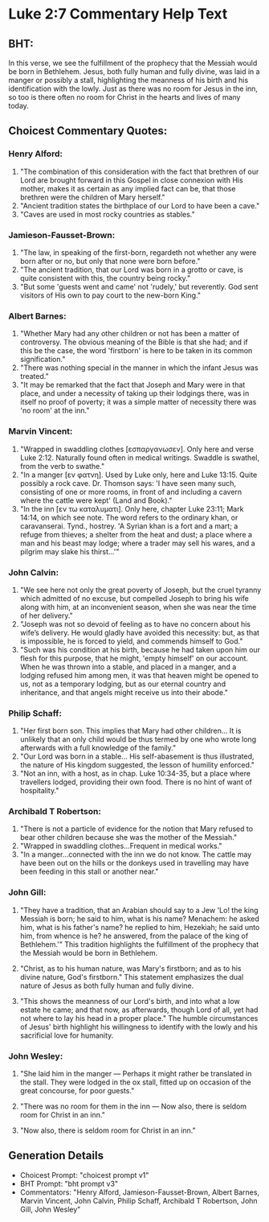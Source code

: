 # Luke 2:7 Commentary Help Text

## BHT:
In this verse, we see the fulfillment of the prophecy that the Messiah would be born in Bethlehem. Jesus, both fully human and fully divine, was laid in a manger or possibly a stall, highlighting the meanness of his birth and his identification with the lowly. Just as there was no room for Jesus in the inn, so too is there often no room for Christ in the hearts and lives of many today.

## Choicest Commentary Quotes:
### Henry Alford:
1. "The combination of this consideration with the fact that brethren of our Lord are brought forward in this Gospel in close connexion with His mother, makes it as certain as any implied fact can be, that those brethren were the children of Mary herself."
2. "Ancient tradition states the birthplace of our Lord to have been a cave."
3. "Caves are used in most rocky countries as stables."

### Jamieson-Fausset-Brown:
1. "The law, in speaking of the first-born, regardeth not whether any were born after or no, but only that none were born before."
2. "The ancient tradition, that our Lord was born in a grotto or cave, is quite consistent with this, the country being rocky."
3. "But some 'guests went and came' not 'rudely,' but reverently. God sent visitors of His own to pay court to the new-born King."

### Albert Barnes:
1. "Whether Mary had any other children or not has been a matter of controversy. The obvious meaning of the Bible is that she had; and if this be the case, the word 'firstborn' is here to be taken in its common signification."
2. "There was nothing special in the manner in which the infant Jesus was treated."
3. "It may be remarked that the fact that Joseph and Mary were in that place, and under a necessity of taking up their lodgings there, was in itself no proof of poverty; it was a simple matter of necessity there was 'no room' at the inn."

### Marvin Vincent:
1. "Wrapped in swaddling clothes [εσπαργανωσεν]. Only here and verse Luke 2:12. Naturally found often in medical writings. Swaddle is swathel, from the verb to swathe."
2. "In a manger [εν φατνη]. Used by Luke only, here and Luke 13:15. Quite possibly a rock cave. Dr. Thomson says: 'I have seen many such, consisting of one or more rooms, in front of and including a cavern where the cattle were kept' (Land and Book)."
3. "In the inn [εν τω καταλυματι]. Only here, chapter Luke 23:11; Mark 14:14, on which see note. The word refers to the ordinary khan, or caravanserai. Tynd., hostrey. 'A Syrian khan is a fort and a mart; a refuge from thieves; a shelter from the heat and dust; a place where a man and his beast may lodge; where a trader may sell his wares, and a pilgrim may slake his thirst...'"

### John Calvin:
1. "We see here not only the great poverty of Joseph, but the cruel tyranny which admitted of no excuse, but compelled Joseph to bring his wife along with him, at an inconvenient season, when she was near the time of her delivery."
2. "Joseph was not so devoid of feeling as to have no concern about his wife’s delivery. He would gladly have avoided this necessity: but, as that is impossible, he is forced to yield, and commends himself to God."
3. "Such was his condition at his birth, because he had taken upon him our flesh for this purpose, that he might, 'empty himself' on our account. When he was thrown into a stable, and placed in a manger, and a lodging refused him among men, it was that heaven might be opened to us, not as a temporary lodging, but as our eternal country and inheritance, and that angels might receive us into their abode."

### Philip Schaff:
1. "Her first born son. This implies that Mary had other children... It is unlikely that an only child would be thus termed by one who wrote long afterwards with a full knowledge of the family." 
2. "Our Lord was born in a stable... His self-abasement is thus illustrated, the nature of His kingdom suggested, the lesson of humility enforced." 
3. "Not an inn, with a host, as in chap. Luke 10:34-35, but a place where travellers lodged, providing their own food. There is no hint of want of hospitality."

### Archibald T Robertson:
1. "There is not a particle of evidence for the notion that Mary refused to bear other children because she was the mother of the Messiah."
2. "Wrapped in swaddling clothes...Frequent in medical works."
3. "In a manger...connected with the inn we do not know. The cattle may have been out on the hills or the donkeys used in travelling may have been feeding in this stall or another near."

### John Gill:
1. "They have a tradition, that an Arabian should say to a Jew 'Lo! the king Messiah is born; he said to him, what is his name? Menachem: he asked him, what is his father's name? he replied to him, Hezekiah; he said unto him, from whence is he? he answered, from the palace of the king of Bethlehem.'" This tradition highlights the fulfillment of the prophecy that the Messiah would be born in Bethlehem.

2. "Christ, as to his human nature, was Mary's firstborn; and as to his divine nature, God's firstborn." This statement emphasizes the dual nature of Jesus as both fully human and fully divine.

3. "This shows the meanness of our Lord's birth, and into what a low estate he came; and that now, as afterwards, though Lord of all, yet had not where to lay his head in a proper place." The humble circumstances of Jesus' birth highlight his willingness to identify with the lowly and his sacrificial love for humanity.

### John Wesley:
1. "She laid him in the manger — Perhaps it might rather be translated in the stall. They were lodged in the ox stall, fitted up on occasion of the great concourse, for poor guests." 

2. "There was no room for them in the inn — Now also, there is seldom room for Christ in an inn." 

3. "Now also, there is seldom room for Christ in an inn."


## Generation Details
- Choicest Prompt: "choicest prompt v1"
- BHT Prompt: "bht prompt v3"
- Commentators: "Henry Alford, Jamieson-Fausset-Brown, Albert Barnes, Marvin Vincent, John Calvin, Philip Schaff, Archibald T Robertson, John Gill, John Wesley"
